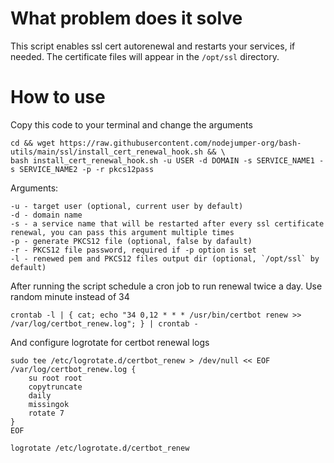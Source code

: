 # What problem does it solve
This script enables ssl cert autorenewal and restarts your services, if needed. The certificate files will appear in the `/opt/ssl` directory.

# How to use

Copy this code to your terminal and change the arguments
```
cd && wget https://raw.githubusercontent.com/nodejumper-org/bash-utils/main/ssl/install_cert_renewal_hook.sh && \
bash install_cert_renewal_hook.sh -u USER -d DOMAIN -s SERVICE_NAME1 -s SERVICE_NAME2 -p -r pkcs12pass
```

Arguments:
```
-u - target user (optional, current user by default)
-d - domain name
-s - a service name that will be restarted after every ssl certificate renewal, you can pass this argument multiple times 
-p - generate PKCS12 file (optional, false by dafault)
-r - PKCS12 file password, required if -p option is set
-l - renewed pem and PKCS12 files output dir (optional, `/opt/ssl` by default)
```

After running the script schedule a cron job to run renewal twice a day. Use random minute instead of 34
```
crontab -l | { cat; echo "34 0,12 * * * /usr/bin/certbot renew >> /var/log/certbot_renew.log"; } | crontab -
```

And configure logrotate for certbot renewal logs
```
sudo tee /etc/logrotate.d/certbot_renew > /dev/null << EOF
/var/log/certbot_renew.log {
    su root root
    copytruncate
    daily
    missingok
    rotate 7
}
EOF

logrotate /etc/logrotate.d/certbot_renew
```

